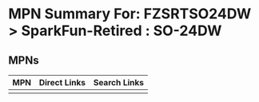 



# MPN Summary For: FZSRTSO24DW > SparkFun-Retired : SO-24DW

## MPNs
  

|MPN|Direct Links|Search Links|
| :--- | :--- | :--- |
||||
